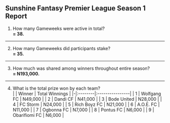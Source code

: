 ## Sunshine Fantasy Premier League Season 1 Report
1. How many Gameweeks were active in total?  
   **= 38.**
---
2. How many Gameweeks did participants stake?  
   **= 35.**
---
3. How much was shared among winners throughout entire season?  
   **= N193,000.**
---
4. What is the total prize won by each team?  
| | Winner | Total Winnings |
|-|:--------|:----------------|
| 1 | Wolfgang FC | N49,000 |
| 2 | Dandi CF | N41,000 |
| 3 | Bode United | N28,000 |
| 4 | FC Storm | N24,000 |
| 5 | Rich Boyz FC  | N21,000 |
| 6 | A.O.E. FC | N11,000 |
| 7 | Ogbonna FC | N7,000 |
| 8 | Pontus FC | N6,000 |
| 9 | Obarifiomi FC | N6,000 |
  
